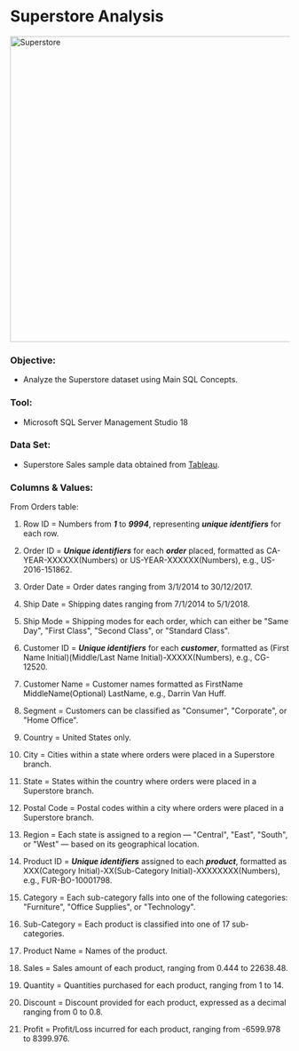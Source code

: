 # Superstore Analysis

<img src="https://github.com/Jagadish940112/Portfolio-Projects/assets/116116336/a457a77a-e947-4284-bc29-e523576b69d5" alt="Superstore" width="1100" height="550">

### Objective:
- Analyze the Superstore dataset using Main SQL Concepts.

### Tool:
- Microsoft SQL Server Management Studio 18

### Data Set:
- Superstore Sales sample data obtained from [Tableau](https://public.tableau.com/app/learn/sample-data).

### Columns & Values:
From Orders table:
1. Row ID = Numbers from ***1*** to ***9994***, representing ***unique identifiers*** for each row.

2. Order ID = ***Unique identifiers*** for each ***order*** placed, formatted as CA-YEAR-XXXXXX(Numbers) or US-YEAR-XXXXXX(Numbers), e.g., US-2016-151862.

3. Order Date = Order dates ranging from 3/1/2014 to 30/12/2017.

4. Ship Date = Shipping dates ranging from 7/1/2014 to 5/1/2018.

5. Ship Mode = Shipping modes for each order, which can either be "Same Day", "First Class", "Second Class", or "Standard Class".

6. Customer ID = ***Unique identifiers*** for each ***customer***, formatted as (First Name Initial)(Middle/Last Name Initial)-XXXXX(Numbers), e.g., CG-12520.

7. Customer Name = Customer names formatted as FirstName MiddleName(Optional) LastName, e.g., Darrin Van Huff.

8. Segment = Customers can be classified as "Consumer", "Corporate", or "Home Office".

9. Country = United States only.

10. City = Cities within a state where orders were placed in a Superstore branch.

11. State = States within the country where orders were placed in a Superstore branch.

12. Postal Code = Postal codes within a city where orders were placed in a Superstore branch.

13. Region = Each state is assigned to a region — "Central", "East", "South", or "West" — based on its geographical location.

14. Product ID = ***Unique identifiers*** assigned to each ***product***, formatted as XXX(Category Initial)-XX(Sub-Category Initial)-XXXXXXXX(Numbers), e.g., FUR-BO-10001798.

15. Category = Each sub-category falls into one of the following categories: "Furniture", "Office Supplies", or "Technology".

16. Sub-Category = Each product is classified into one of 17 sub-categories.

17. Product Name = Names of the product.

18. Sales = Sales amount of each product, ranging from 0.444 to 22638.48.

19. Quantity = Quantities purchased for each product, ranging from 1 to 14.

20. Discount = Discount provided for each product, expressed as a decimal ranging from 0 to 0.8.

21. Profit = Profit/Loss incurred for each product, ranging from -6599.978 to 8399.976.
